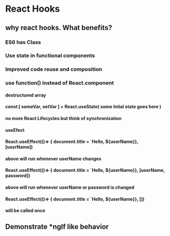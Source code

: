 # React Hooks
## why react hooks.  What benefits?
### ES6 has Class
### Use state in functional components
### Improved code reuse and composition
### use function() instead of React.component
#### destructured array
#### const [ someVar, setVar ] = React.useState( some Intial state goes here )
#### no more React Lifecycles but think of synchronization
#### useEfect
####  React.useEffect(()=> { document.title = `Hello, ${userName}}, [userName])
####  above will run whenever userName changes
####  React.useEffect(()=> { document.title = `Hello, ${userName}}, [userName, password])
####  above will run whenever userName or password is changed
####  React.useEffect(()=> { document.title = `Hello, ${userName}}, [])
####  will be called once
## Demonstrate *ngIf like behavior